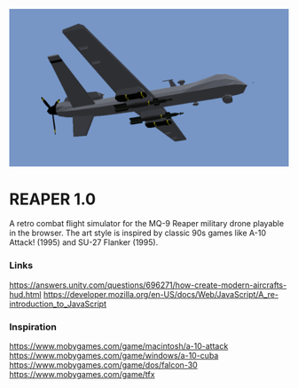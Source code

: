 <p align="center"> 
    <img src="assets/images/wallpaper3.png">
</p>

# REAPER 1.0

A retro combat flight simulator for the MQ-9 Reaper military drone playable in the browser. The art style is inspired by classic 90s games like A-10 Attack! (1995) and SU-27 Flanker (1995).

### Links

https://answers.unity.com/questions/696271/how-create-modern-aircrafts-hud.html
https://developer.mozilla.org/en-US/docs/Web/JavaScript/A_re-introduction_to_JavaScript

### Inspiration

https://www.mobygames.com/game/macintosh/a-10-attack
https://www.mobygames.com/game/windows/a-10-cuba
https://www.mobygames.com/game/dos/falcon-30
https://www.mobygames.com/game/tfx
